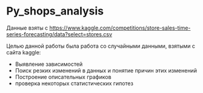 # Py_shops_analysis
Данные взяты с https://www.kaggle.com/competitions/store-sales-time-series-forecasting/data?select=stores.csv

Целью данной работы была работа со случайными данными, взятыми с сайта kaggle:
- Выявление зависимостей
- Поиск резких изменений в данных и понятие причин этих изменений
- Построение описательных графиков
- проверка некоторых статистических гипотез
